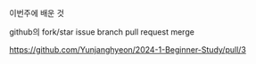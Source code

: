 이번주에 배운 것

github의 fork/star
issue
branch
pull request
merge

https://github.com/Yunjanghyeon/2024-1-Beginner-Study/pull/3
